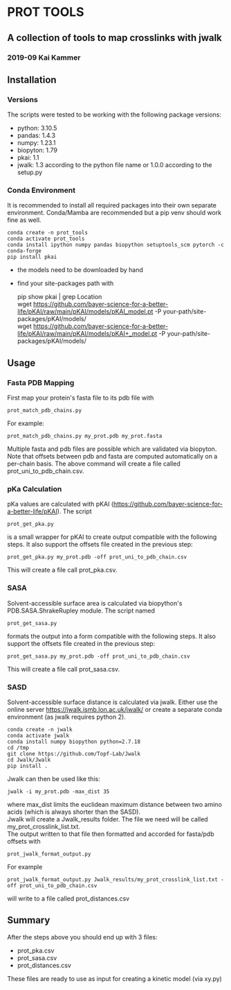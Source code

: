 # PROT TOOLS
## A collection of tools to map crosslinks with jwalk
### 2019-09 Kai Kammer

## Installation
### Versions
The scripts were tested to be working with the following package versions:

* python: 3.10.5
* pandas: 1.4.3
* numpy: 1.23.1
* biopyton: 1.79
* pkai: 1.1
* jwalk: 1.3 according to the python file name or 1.0.0 according to the setup.py

### Conda Environment

It is recommended to install all required packages into their own separate environment. Conda/Mamba are recommended but a pip venv should work fine as well.

    conda create -n prot_tools
    conda activate prot_tools
    conda install ipython numpy pandas biopython setuptools_scm pytorch -c conda-forge
    pip install pkai

* the models need to be downloaded by hand
* find your site-packages path with

    pip show pkai | grep Location  
    wget https://github.com/bayer-science-for-a-better-life/pKAI/raw/main/pKAI/models/pKAI_model.pt -P your-path/site-packages/pKAI/models/  
    wget https://github.com/bayer-science-for-a-better-life/pKAI/raw/main/pKAI/models/pKAI+_model.pt -P your-path/site-packages/pKAI/models/


## Usage

### Fasta PDB Mapping
First map your protein's fasta file to its pdb file with

    prot_match_pdb_chains.py

For example:

    prot_match_pdb_chains.py my_prot.pdb my_prot.fasta

Multiple fasta and pdb files are possible which are validated via biopyton. Note that offsets between pdb and fasta are computed automatically on a per-chain basis. The above command will create a file called prot_uni_to_pdb_chain.csv.

### pKa Calculation
pKa values are calculated with pKAI (https://github.com/bayer-science-for-a-better-life/pKAI). 
The script

    prot_get_pka.py

is a small wrapper for pKAI to create output compatible with the following steps. It also support the offsets file created in the previous step:

    prot_get_pka.py my_prot.pdb -off prot_uni_to_pdb_chain.csv

This will create a file call prot_pka.csv.

### SASA
Solvent-accessible surface area is calculated via biopython's PDB.SASA.ShrakeRupley module.
The script named

    prot_get_sasa.py

formats the output into a form compatible with the following steps. It also support the offsets file created in the previous step:

    prot_get_sasa.py my_prot.pdb -off prot_uni_to_pdb_chain.csv

This will create a file call prot_sasa.csv.

### SASD
Solvent-accessible surface distance is calculated via jwalk. Either use the online server https://jwalk.ismb.lon.ac.uk/jwalk/ or create a separate conda environment (as jwalk requires python 2).

    conda create -n jwalk
    conda activate jwalk
    conda install numpy biopython python=2.7.18
    cd /tmp
    git clone https://github.com/Topf-Lab/Jwalk
    cd Jwalk/Jwalk
    pip install .

Jwalk can then be used like this:

    jwalk -i my_prot.pdb -max_dist 35

where max_dist limits the euclidean maximum distance between two amino acids (which is always shorter than the SASD).  
Jwalk will create a Jwalk_results folder. The file we need will be called my_prot_crosslink_list.txt.  
The output written to that file then formatted and accorded for fasta/pdb offsets with

    prot_jwalk_format_output.py

For example

    prot_jwalk_format_output.py Jwalk_results/my_prot_crosslink_list.txt -off prot_uni_to_pdb_chain.csv

will write to a file called prot_distances.csv

## Summary
After the steps above you should end up with 3 files:

* prot_pka.csv
* prot_sasa.csv
* prot_distances.csv

These files are ready to use as input for creating a kinetic model (via xy.py)
